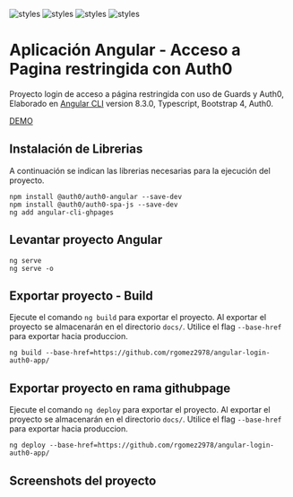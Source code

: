 ![styles](https://img.shields.io/badge/Angular-DD0031?style=for-the-badge&logo=angular&logoColor=white)
![styles](https://img.shields.io/badge/TypeScript-007ACC?style=for-the-badge&logo=typescript&logoColor=white)
![styles](https://img.shields.io/badge/Bootstrap-563D7C?style=for-the-badge&logo=bootstrap&logoColor=white)
![styles](https://img.shields.io/badge/Firebase-gray?style=for-the-badge&logo=json&logoColor=white)

# Aplicación Angular - Acceso a Pagina restringida con Auth0 

Proyecto login de acceso a página restringida con uso de Guards y Auth0, Elaborado en [Angular CLI](https://github.com/angular/angular-cli) version 8.3.0, Typescript, Bootstrap 4, Auth0.


[DEMO](https://github.com/rgomez2978/angular-login-auth0-app)

## Instalación de Librerias

A continuación se indican las librerias necesarias para la ejecución del proyecto.

    npm install @auth0/auth0-angular --save-dev
    npm install @auth0/auth0-spa-js --save-dev
    ng add angular-cli-ghpages


## Levantar proyecto Angular

    ng serve
    ng serve -o


## Exportar proyecto - Build

Ejecute el comando `ng build` para exportar el proyecto. Al exportar el proyecto se almacenarán en el directorio `docs/`. Utilice el flag `--base-href` para exportar hacia produccion.

    ng build --base-href=https://github.com/rgomez2978/angular-login-auth0-app/



## Exportar proyecto en rama githubpage

Ejecute el comando `ng deploy` para exportar el proyecto. Al exportar el proyecto se almacenarán en el directorio `docs/`. Utilice el flag `--base-href` para exportar hacia produccion.

    ng deploy --base-href=https://github.com/rgomez2978/angular-login-auth0-app/




## Screenshots del proyecto


